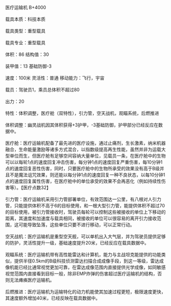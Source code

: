 <title>医疗运输机</title>
<meta name="GENERATOR" content="WinCHM">
<meta http-equiv="Content-Type" content="text/html; charset=gb2312">
<br>医疗运输机 B+4000
<br>
<br>载具本质：科技本质 
<br>
<br>载具类型：重型载具
<br>
<br>载具专业：重型载具 
<br>
<br>体积：86 结构值：30
<br>
<br>装甲值：13 基础防御-3
<br>
<br>速度：100米 灵活性：普通 移动能力：飞行，宇宙
<br>
<br>载员：驾驶员1，乘员总体积不超过80
<br>
<br>出力：20 
<br>
<br>特性：体积调整，医疗舱（双特性），引力管，空天战机，观瞄系统，后燃推进
<br>
<br>体积调整：幽灵战机因其体积获得+3护甲，-3基础防御，护甲部分已经反应在数据中。
<br>
<br>医疗舱：医疗运输机配备了最先进的医疗设施，通过止痛剂，生长激素，纳米机器融合，生命能量激励等诸多方式混合，以指数级提高再生性能，虽然并非为运载大型单位而生，但医疗舱有足够空间容纳大量单位，见载员一条，在医疗舱中的生物可以以每轮1点的速度回复冲击伤害，每分钟1点的速度回复严重伤害，每10分钟1点的速度回复恶性伤害，同时，只要医疗舱中的生物所承受的效果没有高于B级并且不是魔法诅咒效果，则还能以每分钟1点的速度回复一种不良状态，以每10分钟1点的速度回复属性伤害，在医疗舱中的单位承受的效果不会再恶化（例如持续性伤害等）。【医疗点数32】
<br>
<br>引力管：医疗运输机采用引力管部署单位，有效范围达一公里，有八根对人引力管，只能提供体积不高于6的目标使用，和一根大型引力管，能提供体积不超过70的目标使用，被引力管接收时，驾驶员每轮可以控制这些被接收的单位上下移动的距离，其速度和加速度与载具相同，被接收的单位可以很容易的离开引力接收范围，这可能导致坠落，这些单位只要不进行移动，可以正常行动。
<br>
<br>空天战机：医疗运输机是重型空天舰，可以单机出入大气层，并为驾驶员提供足够的防护，灵活性提升一级，基础速度提升20米，已经反应在载具数据中。
<br>
<br>观瞄系统：医疗运输机带有高性能雷达和计算机，能力与主战坦克能提供的功能类似，提供半径0.5km的B级科技侦测雷达扫描合成成像手段，到这一等级，雷达成像机能已经比通常视觉更加可靠，在雷达成像范围内直接提供光学成像，如同敏感视觉范围内直接看到目标一般，除非EMP炸弹的伤害超过医疗运输机的结构，否则无法瘫痪医疗运输机。
<br>
<br>后燃推进：医疗运输机为运输特化的动力机能使其加速过程更短，极限速度更快，其速度额外增加40米，已经反映在载具数据中。